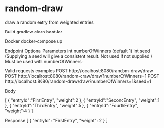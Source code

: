 # random-draw
draw a random entry from weighted entries

Build
gradlew clean bootJar

Docker
docker-compose up

Endpoint 
Optional Parameters 
int numberOfWinners (default 1)
int seed (Supplying a seed will give a consistent result. Not used if not supplied / Must be used with numberOfWinners)

Valid requests examples
POST http://localhost:8080/random-draw/draw
POST http://localhost:8080/random-draw/draw?numberOfWinners=1
POST http://localhost:8080/random-draw/draw?numberOfWinners=1&seed=1

Body

[
   {
      "entryId":"FirstEntry",
      "weight":2
   },
   {
      "entryId":"SecondEntry",
      "weight":1
   },
   {
      "entryId":"ThirdEntry",
      "weight":5
   },
   {
      "entryId":"FourthEntry",
      "weight":4
   }
]

Response
[
    {
        "entryId": "FirstEntry",
        "weight": 2
    }
]


